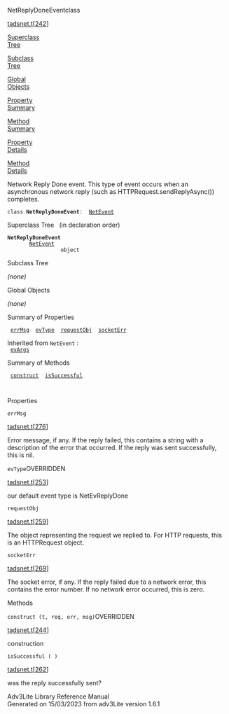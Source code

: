 ---
---
<span class="title">NetReplyDoneEvent</span><span class="type">class</span>

[tadsnet.t](../file/tadsnet.t.html)\[[242](../source/tadsnet.t.html#242)\]

[Superclass  
Tree](#_SuperClassTree_)

[Subclass  
Tree](#_SubClassTree_)

[Global  
Objects](#_ObjectSummary_)

[Property  
Summary](#_PropSummary_)

[Method  
Summary](#_MethodSummary_)

[Property  
Details](#_Properties_)

[Method  
Details](#_Methods_)

<div class="fdesc">

Network Reply Done event. This type of event occurs when an asynchronous
network reply (such as HTTPRequest.sendReplyAsync()) completes.

`class `**`NetReplyDoneEvent`**` :   `[`NetEvent`](../object/NetEvent.html)

</div>

<span id="_SuperClassTree_"></span>

<div class="mjhd">

<span class="hdln">Superclass Tree</span>   (in declaration order)

</div>

**`NetReplyDoneEvent`**  
`         `[`NetEvent`](../object/NetEvent.html)  
`                 object`  
<span id="_SubClassTree_"></span>

<div class="mjhd">

<span class="hdln">Subclass Tree</span>  

</div>

*(none)* <span id="_ObjectSummary_"></span>

<div class="mjhd">

<span class="hdln">Global Objects</span>  

</div>

*(none)* <span id="_PropSummary_"></span>

<div class="mjhd">

<span class="hdln">Summary of Properties</span>  

</div>

` `[`errMsg`](#errMsg)`  `[`evType`](#evType)`  `[`requestObj`](#requestObj)`  `[`socketErr`](#socketErr)`  `

Inherited from `NetEvent` :  
` `[`evArgs`](../object/NetEvent.html#evArgs)`  `

<span id="_MethodSummary_"></span>

<div class="mjhd">

<span class="hdln">Summary of Methods</span>  

</div>

` `[`construct`](#construct)`  `[`isSuccessful`](#isSuccessful)`  `

` `

<span id="_Properties_"></span>

<div class="mjhd">

<span class="hdln">Properties</span>  

</div>

<span id="errMsg"></span>

`errMsg`

[tadsnet.t](../file/tadsnet.t.html)\[[276](../source/tadsnet.t.html#276)\]

<div class="desc">

Error message, if any. If the reply failed, this contains a string with
a description of the error that occurred. If the reply was sent
successfully, this is nil.

</div>

<span id="evType"></span>

`evType`<span class="rem">OVERRIDDEN</span>

[tadsnet.t](../file/tadsnet.t.html)\[[253](../source/tadsnet.t.html#253)\]

<div class="desc">

our default event type is NetEvReplyDone

</div>

<span id="requestObj"></span>

`requestObj`

[tadsnet.t](../file/tadsnet.t.html)\[[259](../source/tadsnet.t.html#259)\]

<div class="desc">

The object representing the request we replied to. For HTTP requests,
this is an HTTPRequest object.

</div>

<span id="socketErr"></span>

`socketErr`

[tadsnet.t](../file/tadsnet.t.html)\[[269](../source/tadsnet.t.html#269)\]

<div class="desc">

The socket error, if any. If the reply failed due to a network error,
this contains the error number. If no network error occurred, this is
zero.

</div>

<span id="_Methods_"></span>

<div class="mjhd">

<span class="hdln">Methods</span>  

</div>

<span id="construct"></span>

`construct (t, req, err, msg)`<span class="rem">OVERRIDDEN</span>

[tadsnet.t](../file/tadsnet.t.html)\[[244](../source/tadsnet.t.html#244)\]

<div class="desc">

construction

</div>

<span id="isSuccessful"></span>

`isSuccessful ( )`

[tadsnet.t](../file/tadsnet.t.html)\[[262](../source/tadsnet.t.html#262)\]

<div class="desc">

was the reply successfully sent?

</div>

<div class="ftr">

Adv3Lite Library Reference Manual  
Generated on 15/03/2023 from adv3Lite version 1.6.1

</div>
